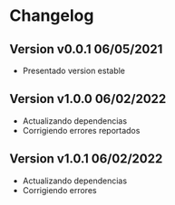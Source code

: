 # Changelog
## Version v0.0.1 06/05/2021
- Presentado version estable
## Version v1.0.0 06/02/2022
- Actualizando dependencias
- Corrigiendo errores reportados
## Version v1.0.1 06/02/2022
- Actualizando dependencias
- Corrigiendo errores